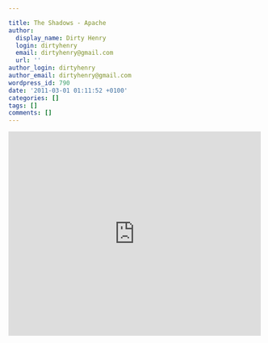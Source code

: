 ```yaml
---

title: The Shadows - Apache
author:
  display_name: Dirty Henry
  login: dirtyhenry
  email: dirtyhenry@gmail.com
  url: ''
author_login: dirtyhenry
author_email: dirtyhenry@gmail.com
wordpress_id: 790
date: '2011-03-01 01:11:52 +0100'
categories: []
tags: []
comments: []
---
```

<iframe title="YouTube video player" width="500" height="405" src="http://www.youtube.com/embed/SLocafpLMi0?rel=0" frameborder="0" allowfullscreen></iframe>

